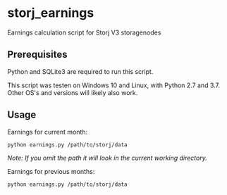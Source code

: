 # storj_earnings
Earnings calculation script for Storj V3 storagenodes

## Prerequisites
Python and SQLite3 are required to run this script.

This script was testen on Windows 10 and Linux, with Python 2.7 and 3.7. 
Other OS's and versions will likely also work.

## Usage
Earnings for current month:
```
python earnings.py /path/to/storj/data
```
_Note: If you omit the path it will look in the current working directory._


Earnings for previous months:
```
python earnings.py /path/to/storj/data
```
